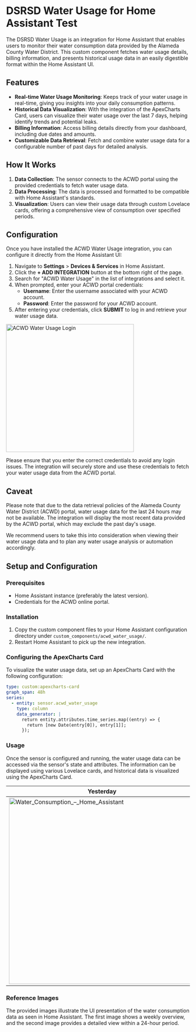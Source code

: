 # DSRSD Water Usage for Home Assistant Test

The DSRSD Water Usage is an integration for Home Assistant that enables users to monitor their water consumption data provided by the Alameda County Water District. This custom component fetches water usage details, billing information, and presents historical usage data in an easily digestible format within the Home Assistant UI.

## Features

- **Real-time Water Usage Monitoring**: Keeps track of your water usage in real-time, giving you insights into your daily consumption patterns.
- **Historical Data Visualization**: With the integration of the ApexCharts Card, users can visualize their water usage over the last 7 days, helping identify trends and potential leaks.
- **Billing Information**: Access billing details directly from your dashboard, including due dates and amounts.
- **Customizable Data Retrieval**: Fetch and combine water usage data for a configurable number of past days for detailed analysis.

## How It Works

1. **Data Collection**: The sensor connects to the ACWD portal using the provided credentials to fetch water usage data.
2. **Data Processing**: The data is processed and formatted to be compatible with Home Assistant's standards.
3. **Visualization**: Users can view their usage data through custom Lovelace cards, offering a comprehensive view of consumption over specified periods.

## Configuration

Once you have installed the ACWD Water Usage integration, you can configure it directly from the Home Assistant UI:

1. Navigate to **Settings** > **Devices & Services** in Home Assistant.
2. Click the **+ ADD INTEGRATION** button at the bottom right of the page.
3. Search for "ACWD Water Usage" in the list of integrations and select it.
4. When prompted, enter your ACWD portal credentials:
    - **Username**: Enter the username associated with your ACWD account.
    - **Password**: Enter the password for your ACWD account.
5. After entering your credentials, click **SUBMIT** to log in and retrieve your water usage data.

<img width="350" alt="ACWD Water Usage Login" src="https://github.com/parvez/acwd_water_usage/assets/126749/eb7a691b-0adb-4539-8d08-8005f39b85f2">

Please ensure that you enter the correct credentials to avoid any login issues. The integration will securely store and use these credentials to fetch your water usage data from the ACWD portal.

## Caveat

Please note that due to the data retrieval policies of the Alameda County Water District (ACWD) portal, water usage data for the last 24 hours may not be available. The integration will display the most recent data provided by the ACWD portal, which may exclude the past day's usage.

We recommend users to take this into consideration when viewing their water usage data and to plan any water usage analysis or automation accordingly.

## Setup and Configuration

### Prerequisites

- Home Assistant instance (preferably the latest version).
- Credentials for the ACWD online portal.

### Installation

1. Copy the custom component files to your Home Assistant configuration directory under `custom_components/acwd_water_usage/`.
2. Restart Home Assistant to pick up the new integration.

### Configuring the ApexCharts Card

To visualize the water usage data, set up an ApexCharts Card with the following configuration:

```yaml
type: custom:apexcharts-card
graph_span: 48h
series:
  - entity: sensor.acwd_water_usage
    type: column
    data_generator: |
      return entity.attributes.time_series.map((entry) => {
        return [new Date(entry[0]), entry[1]];
      });
```

### Usage

Once the sensor is configured and running, the water usage data can be accessed via the sensor's state and attributes. The information can be displayed using various Lovelace cards, and historical data is visualized using the ApexCharts Card.

|Yesterday|Last 7 Days|
|--|--|
|<img width="510" alt="Water_Consumption_–_Home_Assistant" src="https://github.com/parvez/acwd_water_usage/assets/126749/e2588f07-4f79-4ccf-b68d-42f42f4ad4d2">|<img width="508" alt="Water_Consumption_–_Home_Assistant-2" src="https://github.com/parvez/acwd_water_usage/assets/126749/3fc884d0-3059-46b5-8b15-c7c6080f99f7">|

### Reference Images

The provided images illustrate the UI presentation of the water consumption data as seen in Home Assistant. The first image shows a weekly overview, and the second image provides a detailed view within a 24-hour period.
